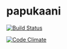 # papukaani

[![Build Status](http://fmnh-ws-test.it.helsinki.fi/jenkins/buildStatus/icon?job=Papukaanitestit)](http://fmnh-ws-test.it.helsinki.fi/jenkins/job/Papukaanitestit/)

[![Code Climate](https://codeclimate.com/github/Team-Papukaani/papukaani/badges/gpa.svg)](https://codeclimate.com/github/Team-Papukaani/papukaani)
